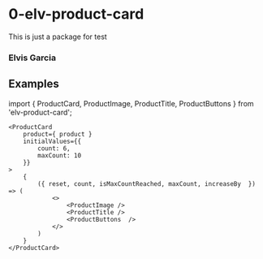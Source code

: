 # 0-elv-product-card

This is just a package for test

### Elvis Garcia

## Examples

import { ProductCard, ProductImage, ProductTitle, ProductButtons } from 'elv-product-card';

```
<ProductCard 
    product={ product }
    initialValues={{
        count: 6,
        maxCount: 10
    }}
>
    {
        ({ reset, count, isMaxCountReached, maxCount, increaseBy  }) => (
            <>
                <ProductImage />
                <ProductTitle />
                <ProductButtons  />
            </>
        )
    }
</ProductCard>
```


